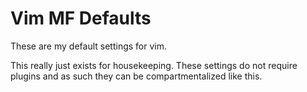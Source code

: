 # Vim MF Defaults

These are my default settings for vim.

This really just exists for housekeeping. These settings do not require plugins
and as such they can be compartmentalized like this.
